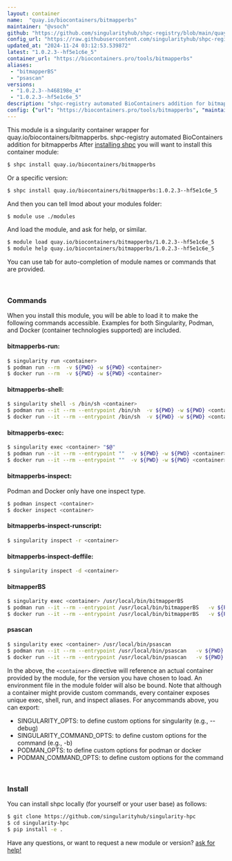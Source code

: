 ```yaml
---
layout: container
name:  "quay.io/biocontainers/bitmapperbs"
maintainer: "@vsoch"
github: "https://github.com/singularityhub/shpc-registry/blob/main/quay.io/biocontainers/bitmapperbs/container.yaml"
config_url: "https://raw.githubusercontent.com/singularityhub/shpc-registry/main/quay.io/biocontainers/bitmapperbs/container.yaml"
updated_at: "2024-11-24 03:12:53.539872"
latest: "1.0.2.3--hf5e1c6e_5"
container_url: "https://biocontainers.pro/tools/bitmapperbs"
aliases:
 - "bitmapperBS"
 - "psascan"
versions:
 - "1.0.2.3--h468198e_4"
 - "1.0.2.3--hf5e1c6e_5"
description: "shpc-registry automated BioContainers addition for bitmapperbs"
config: {"url": "https://biocontainers.pro/tools/bitmapperbs", "maintainer": "@vsoch", "description": "shpc-registry automated BioContainers addition for bitmapperbs", "latest": {"1.0.2.3--hf5e1c6e_5": "sha256:0338c4d3ef48be113a716d105822c07c36abd31a0817245d4c822aa707665f06"}, "tags": {"1.0.2.3--h468198e_4": "sha256:a2c4b026457f7f033c62f5a5c85413b478737039a20b1903625321f2b35cbdf9", "1.0.2.3--hf5e1c6e_5": "sha256:0338c4d3ef48be113a716d105822c07c36abd31a0817245d4c822aa707665f06"}, "docker": "quay.io/biocontainers/bitmapperbs", "aliases": {"bitmapperBS": "/usr/local/bin/bitmapperBS", "psascan": "/usr/local/bin/psascan"}}
---
```


This module is a singularity container wrapper for quay.io/biocontainers/bitmapperbs.
shpc-registry automated BioContainers addition for bitmapperbs
After [installing shpc](#install) you will want to install this container module:


```bash
$ shpc install quay.io/biocontainers/bitmapperbs
```

Or a specific version:

```bash
$ shpc install quay.io/biocontainers/bitmapperbs:1.0.2.3--hf5e1c6e_5
```

And then you can tell lmod about your modules folder:

```bash
$ module use ./modules
```

And load the module, and ask for help, or similar.

```bash
$ module load quay.io/biocontainers/bitmapperbs/1.0.2.3--hf5e1c6e_5
$ module help quay.io/biocontainers/bitmapperbs/1.0.2.3--hf5e1c6e_5
```

You can use tab for auto-completion of module names or commands that are provided.

<br>

### Commands

When you install this module, you will be able to load it to make the following commands accessible.
Examples for both Singularity, Podman, and Docker (container technologies supported) are included.

#### bitmapperbs-run:

```bash
$ singularity run <container>
$ podman run --rm  -v ${PWD} -w ${PWD} <container>
$ docker run --rm  -v ${PWD} -w ${PWD} <container>
```

#### bitmapperbs-shell:

```bash
$ singularity shell -s /bin/sh <container>
$ podman run --it --rm --entrypoint /bin/sh  -v ${PWD} -w ${PWD} <container>
$ docker run --it --rm --entrypoint /bin/sh  -v ${PWD} -w ${PWD} <container>
```

#### bitmapperbs-exec:

```bash
$ singularity exec <container> "$@"
$ podman run --it --rm --entrypoint ""  -v ${PWD} -w ${PWD} <container> "$@"
$ docker run --it --rm --entrypoint ""  -v ${PWD} -w ${PWD} <container> "$@"
```

#### bitmapperbs-inspect:

Podman and Docker only have one inspect type.

```bash
$ podman inspect <container>
$ docker inspect <container>
```

#### bitmapperbs-inspect-runscript:

```bash
$ singularity inspect -r <container>
```

#### bitmapperbs-inspect-deffile:

```bash
$ singularity inspect -d <container>
```


#### bitmapperBS

```bash
$ singularity exec <container> /usr/local/bin/bitmapperBS
$ podman run --it --rm --entrypoint /usr/local/bin/bitmapperBS   -v ${PWD} -w ${PWD} <container> -c " $@"
$ docker run --it --rm --entrypoint /usr/local/bin/bitmapperBS   -v ${PWD} -w ${PWD} <container> -c " $@"
```


#### psascan

```bash
$ singularity exec <container> /usr/local/bin/psascan
$ podman run --it --rm --entrypoint /usr/local/bin/psascan   -v ${PWD} -w ${PWD} <container> -c " $@"
$ docker run --it --rm --entrypoint /usr/local/bin/psascan   -v ${PWD} -w ${PWD} <container> -c " $@"
```



In the above, the `<container>` directive will reference an actual container provided
by the module, for the version you have chosen to load. An environment file in the
module folder will also be bound. Note that although a container
might provide custom commands, every container exposes unique exec, shell, run, and
inspect aliases. For anycommands above, you can export:

 - SINGULARITY_OPTS: to define custom options for singularity (e.g., --debug)
 - SINGULARITY_COMMAND_OPTS: to define custom options for the command (e.g., -b)
 - PODMAN_OPTS: to define custom options for podman or docker
 - PODMAN_COMMAND_OPTS: to define custom options for the command

<br>

### Install

You can install shpc locally (for yourself or your user base) as follows:

```bash
$ git clone https://github.com/singularityhub/singularity-hpc
$ cd singularity-hpc
$ pip install -e .
```

Have any questions, or want to request a new module or version? [ask for help!](https://github.com/singularityhub/singularity-hpc/issues)